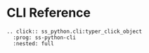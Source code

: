 # CLI Reference

```{eval-rst}
.. click:: ss_python.cli:typer_click_object
  :prog: ss-python-cli
  :nested: full
```

